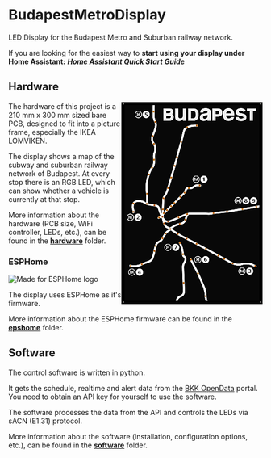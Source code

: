 # BudapestMetroDisplay

LED Display for the Budapest Metro and Suburban railway network.

If you are looking for the easiest way to **start using your display
under Home Assistant:** ***[Home Assistant Quick Start Guide](HomeAssistant.md)***

## Hardware

<img align="right" src="hardware/pcb.png" alt="Design of the PCB">

The hardware of this project is a 210 mm x 300 mm sized bare PCB,
designed to fit into a picture frame, especially the IKEA LOMVIKEN.

The display shows a map of the subway and suburban railway network of
Budapest. At every stop there is an RGB LED, which can show whether a vehicle
is currently at that stop.

More information about the hardware (PCB size, WiFi controller, LEDs, etc.),
can be found in the **[hardware](hardware/README.md)** folder.

### ESPHome
<img src="https://esphome.io/_static/made-for-esphome-black-on-white.png" alt="Made for ESPHome logo" width="200">

The display uses ESPHome as it's firmware.

More information about the ESPHome firmware can be found in the
**[epshome](epshome/README.md)** folder.

## Software

The control software is written in python.

It gets the schedule, realtime and alert data from the
[BKK OpenData](https://opendata.bkk.hu/home) portal.
You need to obtain an API key for yourself to use the software.

The software processes the data from the API and controls the LEDs
via sACN (E1.31) protocol.

More information about the software (installation, configuration options,
etc.), can be found in the **[software](software/README.md)** folder.
